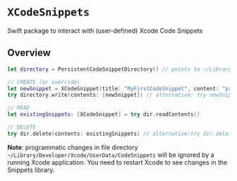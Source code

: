 # ``XCodeSnippets``

Swift package to interact with (user-defined) Xcode Code Snippets

## Overview

```swift
let directory = PersistentCodeSnippetDirectory() // points to ~/Library/Developer/Xcode/UserData/CodeSnippets

// CREATE (or override)
let newSnippet = XCodeSnippet(title: "MyFirstCodeSnippet", content: "print(\"Hello World\")")
try directory.write(contents: [newSnippet]) // alternative: try newSnippet.write(to: URL.codeSnippetsUserDirectoryURL)

// READ
let existingSnippets: [XCodeSnippet] = try dir.readContents()

// DELETE
try dir.delete(contents: existingSnippets) // alternative:try dir.delete(contentWithId: newSnippet.id)
```

**Note**: programmatic changes in file directory ` ~/Library/Developer/Xcode/UserData/CodeSnippets` will be ignored by a running Xcode application. You need to restart Xcode to see changes in the Snippets library.
